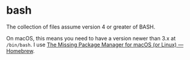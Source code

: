 # bash

The collection of files assume version 4 or greater of BASH.

On macOS, this means you need to have a version newer than 3.x at `/bin/bash`. I use [The Missing Package Manager for macOS (or Linux) — Homebrew](https://brew.sh/).


